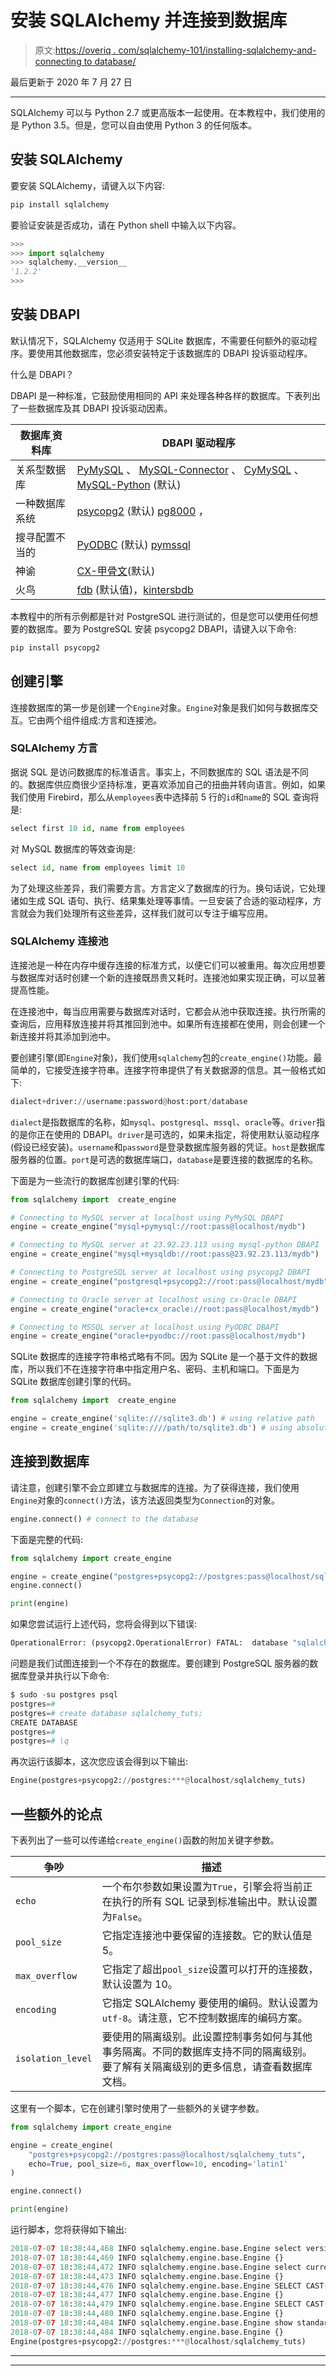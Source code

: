 # 安装 SQLAlchemy 并连接到数据库

> 原文:[https://overiq . com/sqlalchemy-101/installing-sqlalchemy-and-connecting to database/](https://overiq.com/sqlalchemy-101/installing-sqlalchemy-and-connecting-to-database/)

最后更新于 2020 年 7 月 27 日

* * *

SQLAlchemy 可以与 Python 2.7 或更高版本一起使用。在本教程中，我们使用的是 Python 3.5。但是，您可以自由使用 Python 3 的任何版本。

## 安装 SQLAlchemy

要安装 SQLAlchemy，请键入以下内容:

```py
pip install sqlalchemy

```

要验证安装是否成功，请在 Python shell 中输入以下内容。

```py
>>>
>>> import sqlalchemy
>>> sqlalchemy.__version__
'1.2.2'
>>>

```

## 安装 DBAPI

默认情况下，SQLAlchemy 仅适用于 SQLite 数据库，不需要任何额外的驱动程序。要使用其他数据库，您必须安装特定于该数据库的 DBAPI 投诉驱动程序。

什么是 DBAPI？

DBAPI 是一种标准，它鼓励使用相同的 API 来处理各种各样的数据库。下表列出了一些数据库及其 DBAPI 投诉驱动因素。

| 数据库ˌ资料库 | DBAPI 驱动程序 |
| --- | --- |
| 关系型数据库 | [PyMySQL](https://github.com/PyMySQL/PyMySQL) 、 [MySQL-Connector](https://dev.mysql.com/downloads/connector/python/) 、 [CyMySQL](https://github.com/nakagami/CyMySQL) 、 [MySQL-Python](https://sourceforge.net/projects/mysql-python/) (默认) |
| 一种数据库系统 | [psycopg2](https://pypi.python.org/pypi/psycopg2/) (默认) [pg8000](https://github.com/mfenniak/pg8000) ， |
| 搜寻配置不当的 | [PyODBC](https://pypi.python.org/pypi/pyodbc/) (默认) [pymssql](http://pymssql.org/en/stable/) |
| 神谕 | [CX-甲骨文](https://oracle.github.io/python-cx_Oracle/)(默认) |
| 火鸟 | [fdb](https://pypi.python.org/pypi/fdb/) (默认值)，[kintersbdb](https://www.firebirdsql.org/en/python-driver/) |

本教程中的所有示例都是针对 PostgreSQL 进行测试的，但是您可以使用任何想要的数据库。要为 PostgreSQL 安装 psycopg2 DBAPI，请键入以下命令:

```py
pip install psycopg2

```

## 创建引擎

连接数据库的第一步是创建一个`Engine`对象。`Engine`对象是我们如何与数据库交互。它由两个组件组成:方言和连接池。

### SQLAlchemy 方言

据说 SQL 是访问数据库的标准语言。事实上，不同数据库的 SQL 语法是不同的。数据库供应商很少坚持标准，更喜欢添加自己的扭曲并转向语言。例如，如果我们使用 Firebird，那么从`employees`表中选择前 5 行的`id`和`name`的 SQL 查询将是:

```py
select first 10 id, name from employees

```

对 MySQL 数据库的等效查询是:

```py
select id, name from employees limit 10

```

为了处理这些差异，我们需要方言。方言定义了数据库的行为。换句话说，它处理诸如生成 SQL 语句、执行、结果集处理等事情。一旦安装了合适的驱动程序，方言就会为我们处理所有这些差异，这样我们就可以专注于编写应用。

### SQLAlchemy 连接池

连接池是一种在内存中缓存连接的标准方式，以便它们可以被重用。每次应用想要与数据库对话时创建一个新的连接既昂贵又耗时。连接池如果实现正确，可以显著提高性能。

在连接池中，每当应用需要与数据库对话时，它都会从池中获取连接。执行所需的查询后，应用释放连接并将其推回到池中。如果所有连接都在使用，则会创建一个新连接并将其添加到池中。

要创建引擎(即`Engine`对象)，我们使用`sqlalchemy`包的`create_engine()`功能。最简单的，它接受连接字符串。连接字符串提供了有关数据源的信息。其一般格式如下:

```py
dialect+driver://username:password@host:port/database

```

`dialect`是指数据库的名称，如`mysql`、`postgresql`、`mssql`、`oracle`等。`driver`指的是你正在使用的 DBAPI。`driver`是可选的，如果未指定，将使用默认驱动程序(假设已经安装)。`username`和`password`是登录数据库服务器的凭证。`host`是数据库服务器的位置。`port`是可选的数据库端口，`database`是要连接的数据库的名称。

下面是为一些流行的数据库创建引擎的代码:

```py
from sqlalchemy import  create_engine

# Connecting to MySQL server at localhost using PyMySQL DBAPI 
engine = create_engine("mysql+pymysql://root:pass@localhost/mydb")

# Connecting to MySQL server at 23.92.23.113 using mysql-python DBAPI 
engine = create_engine("mysql+mysqldb://root:pass@23.92.23.113/mydb")

# Connecting to PostgreSQL server at localhost using psycopg2 DBAPI 
engine = create_engine("postgresql+psycopg2://root:pass@localhost/mydb")

# Connecting to Oracle server at localhost using cx-Oracle DBAPI
engine = create_engine("oracle+cx_oracle://root:pass@localhost/mydb")

# Connecting to MSSQL server at localhost using PyODBC DBAPI
engine = create_engine("oracle+pyodbc://root:pass@localhost/mydb")

```

SQLite 数据库的连接字符串格式略有不同。因为 SQLite 是一个基于文件的数据库，所以我们不在连接字符串中指定用户名、密码、主机和端口。下面是为 SQLite 数据库创建引擎的代码。

```py
from sqlalchemy import  create_engine

engine = create_engine('sqlite:///sqlite3.db') # using relative path
engine = create_engine('sqlite:////path/to/sqlite3.db') # using absolute path

```

## 连接到数据库

请注意，创建引擎不会立即建立与数据库的连接。为了获得连接，我们使用`Engine`对象的`connect()`方法，该方法返回类型为`Connection`的对象。

```py
engine.connect() # connect to the database

```

下面是完整的代码:

```py
from sqlalchemy import create_engine

engine = create_engine("postgres+psycopg2://postgres:pass@localhost/sqlalchemy_tuts")
engine.connect()

print(engine)

```

如果您尝试运行上述代码，您将会得到以下错误:

```py
OperationalError: (psycopg2.OperationalError) FATAL:  database "sqlalchemy_tuts" does not exist (Background on this error at: http://sqlalche.me/e/e3q8)

```

问题是我们试图连接到一个不存在的数据库。要创建到 PostgreSQL 服务器的数据库登录并执行以下命令:

```py
$ sudo -su postgres psql
postgres=# 
postgres=# create database sqlalchemy_tuts;
CREATE DATABASE
postgres=# 
postgres=# \q

```

再次运行该脚本，这次您应该会得到以下输出:

```py
Engine(postgres+psycopg2://postgres:***@localhost/sqlalchemy_tuts)

```

## 一些额外的论点

下表列出了一些可以传递给`create_engine()`函数的附加关键字参数。

| 争吵 | 描述 |
| --- | --- |
| `echo` | 一个布尔参数如果设置为`True`，引擎会将当前正在执行的所有 SQL 记录到标准输出中。默认设置为`False`。 |
| `pool_size` | 它指定连接池中要保留的连接数。它的默认值是 5。 |
| `max_overflow` | 它指定了超出`pool_size`设置可以打开的连接数，默认设置为 10。 |
| `encoding` | 它指定 SQLAlchemy 要使用的编码。默认设置为`utf-8`。请注意，它不控制数据库的编码方案。 |
| `isolation_level` | 要使用的隔离级别。此设置控制事务如何与其他事务隔离。不同的数据库支持不同的隔离级别。要了解有关隔离级别的更多信息，请查看数据库文档。 |

这里有一个脚本，它在创建引擎时使用了一些额外的关键字参数。

```py
from sqlalchemy import create_engine

engine = create_engine(
    "postgres+psycopg2://postgres:pass@localhost/sqlalchemy_tuts", 
    echo=True, pool_size=6, max_overflow=10, encoding='latin1'
)

engine.connect()

print(engine)

```

运行脚本，您将获得如下输出:

```py
2018-07-07 18:38:44,468 INFO sqlalchemy.engine.base.Engine select version()
2018-07-07 18:38:44,469 INFO sqlalchemy.engine.base.Engine {}
2018-07-07 18:38:44,472 INFO sqlalchemy.engine.base.Engine select current_schema()
2018-07-07 18:38:44,473 INFO sqlalchemy.engine.base.Engine {}
2018-07-07 18:38:44,476 INFO sqlalchemy.engine.base.Engine SELECT CAST('test plain returns' AS VARCHAR(60)) AS anon_1
2018-07-07 18:38:44,477 INFO sqlalchemy.engine.base.Engine {}
2018-07-07 18:38:44,479 INFO sqlalchemy.engine.base.Engine SELECT CAST('test unicode returns' AS VARCHAR(60)) AS anon_1
2018-07-07 18:38:44,480 INFO sqlalchemy.engine.base.Engine {}
2018-07-07 18:38:44,484 INFO sqlalchemy.engine.base.Engine show standard_conforming_strings
2018-07-07 18:38:44,484 INFO sqlalchemy.engine.base.Engine {}
Engine(postgres+psycopg2://postgres:***@localhost/sqlalchemy_tuts)

```

* * *

* * *